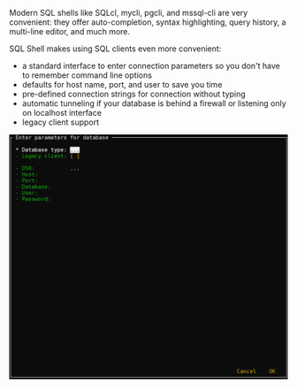 Modern SQL shells like SQLcl, mycli, pgcli, and mssql-cli are very convenient: they offer auto-completion, syntax highlighting, query history, a multi-line editor, and much more.

SQL Shell makes using SQL clients even more convenient:

* a standard interface to enter connection parameters so you don't have to remember command line options
* defaults for host name, port, and user to save you time
* pre-defined connection strings for connection without typing
* automatic tunneling if your database is behind a firewall or listening only on localhost interface
* legacy client support

![SQL Shell interface](https://raw.githubusercontent.com/thorstenkampe/SQL-Shell/main/screenshots/standard-pgcli.png)
